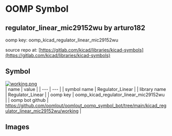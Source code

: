 # OOMP Symbol  
## regulator_linear_mic29152wu  by arturo182  
  
oomp key: oomp_kicad_regulator_linear_mic29152wu  
  
source repo at: [https://gitlab.com/kicad/libraries/kicad-symbols](https://gitlab.com/kicad/libraries/kicad-symbols)  
## Symbol  
  
[![working.png](working_600.png)](working.png)  
| name | value | 
| --- | --- | 
| symbol name | Regulator_Linear | 
| library name | Regulator_Linear | 
| oomp key | oomp_kicad_regulator_linear_mic29152wu | 
| oomp bot github | https://github.com/oomlout/oomlout_oomp_symbol_bot/tree/main/kicad_regulator_linear_mic29152wu/working | 
## Images  
